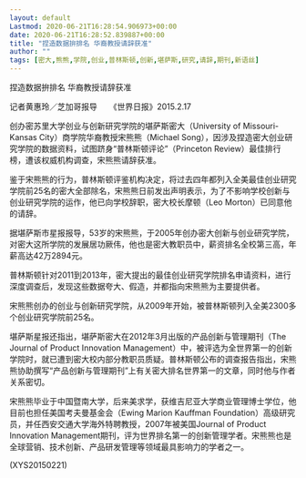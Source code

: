 ```yaml
---
layout: default
Lastmod: 2020-06-21T16:28:54.906973+00:00
date: 2020-06-21T16:28:52.839887+00:00
title: "捏造数据拚排名 华裔教授请辞获准"
author: ""
tags: [密大,熊熊,学院,创业,普林斯顿,创新,堪萨斯,研究,请辞,期刊,新语丝]
---
```


捏造数据拚排名 华裔教授请辞获准

记者黄惠玲／芝加哥报导　　《世界日报》2015.2.17

创办密苏里大学创业与创新研究学院的堪萨斯密大（University of Missouri-Kansas City）商学院华裔教授宋熊熊（Michael Song），因涉及捏造密大创业研究学院的数据资料，试图跻身“普林斯顿评论”（Princeton Review）最佳排行榜，遭该权威机构调查，宋熊熊请辞获准。

鉴于宋熊熊的行为，普林斯顿评鉴机构决定，将过去四年都列入全美最佳创业研究学院前25名的密大全部除名，宋熊熊日前发出声明表示，为了不影响学校创新与创业研究学院的运作，他已向学校辞职，密大校长摩顿（Leo Morton）已同意他的请辞。

据堪萨斯市星报报导，53岁的宋熊熊，于2005年创办密大创新与创业研究学院，对密大这所学院的发展居功厥伟，他也是密大教职员中，薪资排名全校第三高，年薪高达42万2894元。

普林斯顿针对2011到2013年，密大提出的最佳创业研究学院排名申请资料，进行深度调查后，发现这些数据夸大、假造，并都指向宋熊熊为主要提供者。

宋熊熊创办的创业与创新研究学院，从2009年开始，被普林斯顿列入全美2300多个创业研究学院前25名。

堪萨斯星报还指出，堪萨斯密大在2012年3月出版的产品创新与管理期刊（The Journal of Product Innovation Management）中，被评选为全世界第一的创新学院时，就已遭到密大校内部分教职员质疑。普林斯顿公布的调查报告指出，宋熊熊协助撰写“产品创新与管理期刊”上有关密大排名世界第一的文章，同时他与作者关系密切。

宋熊熊毕业于中国暨南大学，后来美求学，获维吉尼亚大学商业管理博士学位，他目前也担任美国考夫曼基金会（Ewing Marion Kauffman Foundation）高级研究员，并任西安交通大学海外特聘教授，2007年被美国Journal of Product Innovation Management期刊，评为世界排名第一的创新管理学者。宋熊熊也是全球营销、技术创新、产品研发管理等领域最具影响力的学者之一。

(XYS20150221)

